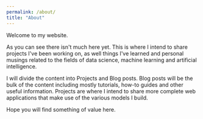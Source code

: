 ```yaml
---
permalink: /about/
title: "About"
---
```


Welcome to my website.  

As you can see there isn't much here yet. This is where I intend to share projects I've been working on, as well things I've learned and personal musings related to the fields of data science, machine learning and artificial intelligence. 

I will divide the content into Projects and Blog posts. Blog posts will be the bulk of the content including mostly tutorials, how-to guides and other useful information. Projects are where I intend to share more complete web applications that make use of the various models I build. 

Hope you will find something of value here. 
